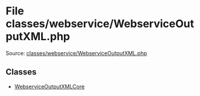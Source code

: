 File classes/webservice/WebserviceOutputXML.php
=========

Source: [classes/webservice/WebserviceOutputXML.php](https://github.com/PrestaShop/PrestaShop/blob/1.6.0.2/classes/webservice/WebserviceOutputXML.php)


Classes
-------

* [WebserviceOutputXMLCore](class.WebserviceOutputXMLCore.md)

